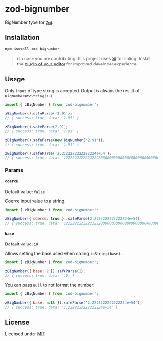 # zod-bignumber

BigNumber type for [`Zod`](https://zod.dev/).

## Installation

```sh
npm install zod-bignumber
```

> ℹ️ In case you are contributing: this project uses [`XO`](https://github.com/xojs/xo) for linting. Install the [plugin of your editor](https://github.com/xojs/xo#editor-plugins) for improved developer experience.

## Usage

Only `input` of type string is accepted. Output is always the result of `BigNumber#toString(10)`.

```js
import { zBigNumber } from 'zod-bignumber';

zBigNumber().safeParse('2.91');
// { success: true, data: '2.91' }

zBigNumber().safeParse(2.91);
// { success: true, data: '2.91' }

zBigNumber().safeParse(new BigNumber('2.91'));
// { success: true, data: '2.91' }

zBigNumber().safeParse('2.2222222222222224e+54');
// { success: true, data: '22222222222222222000000000000000000000000000000000000' }
```

### Params

#### `coerce`

Default value: `false`

Coerce input value to a string.

```js
import { zBigNumber } from 'zod-bignumber';

zBigNumber({ coerce: true }).safeParse(2.2222222222222224e+54);
// { success: true, data: '22222222222222222000000000000000000000000000000000000' }
```

#### `base`

Default value: `10`

Allows setting the base used when calling `toString(base)`.

```js
import { zBigNumber } from 'zod-bignumber';

zBigNumber({ base: 2 }).safeParse(2);
// { success: true, data: '10' }
```

You can pass `null` to not format the number:

```js
import { zBigNumber } from 'zod-bignumber';

zBigNumber({ base: null }).safeParse('2.2222222222222224e+54');
// { success: true, data: '2.2222222222222224e+54' }
```

## License

Licensed under [MIT](./LICENSE)
